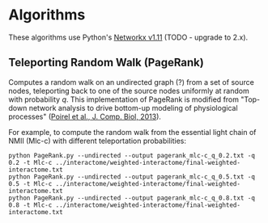 # Algorithms

These algorithms use Python's [Networkx v1.11](https://networkx.github.io/documentation/networkx-1.11/) (TODO - upgrade to 2.x).  

## Teleporting Random Walk (PageRank)

Computes a random walk on an undirected graph (?) from a set of source nodes, teleporting back to one of the source nodes uniformly at random with probability _q_.  This implementation of PageRank is modified from "Top-down network analysis to drive bottom-up modeling of physiological processes" ([Poirel et al., J. Comp. Biol, 2013]((https://www.ncbi.nlm.nih.gov/pubmed/23641868))).

For example, to compute the random walk from the essential light chain of NMII (Mlc-c) with different teleportation probabilities:

```
python PageRank.py --undirected --output pagerank_mlc-c_q_0.2.txt -q 0.2 -t Mlc-c ../interactome/weighted-interactome/final-weighted-interactome.txt
python PageRank.py --undirected --output pagerank_mlc-c_q_0.5.txt -q 0.5 -t Mlc-c ../interactome/weighted-interactome/final-weighted-interactome.txt
python PageRank.py --undirected --output pagerank_mlc-c_q_0.8.txt -q 0.8 -t Mlc-c ../interactome/weighted-interactome/final-weighted-interactome.txt
``` 
